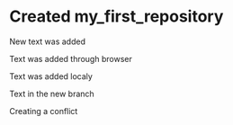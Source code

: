 ﻿# Created my_first_repository

New text was added

Text was added through browser

Text was added localy

Text in the new branch

Creating a conflict
